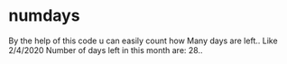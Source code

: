 # numdays
By the help of this code u can easily count how 
Many days are left.. Like 
2/4/2020
Number of days left in this month are:
28..
